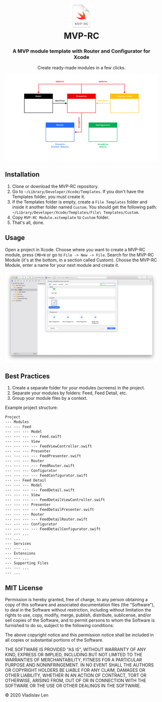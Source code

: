 <h1 align="center">
  <a href="https://github.com/1nd3e/MVP-RC">
    <img width="80" src="https://github.com/1nd3e/MVP-RC/raw/main/logo.png" alt="MVP-RC">
  </a>
  <br>
  MVP-RC
</h1>

<h3 align="center">A MVP module template with Router and Configurator for Xcode</h3>

<p align="center">
  Create ready-made modules in a few clicks.
</p>

![screenshot](https://github.com/1nd3e/MVP-RC/raw/main/cover.png)

## Installation

1. Clone or download the MVP-RC repository.
2. Go to `~/Library/Developer/Xcode/Templates`. If you don't have the Templates folder, you must create it.
3. If the Templates folder is empty, create a `File Templates` folder and inside it another folder named `Custom`. You should get the following path: `~/Library/Developer/Xcode/Templates/File\ Templates/Custom`.
4. Copy `MVP-RC Module.xctemplate` to `Custom` folder.
5. That's all, done.

## Usage

Open a project in Xcode. Choose where you want to create a MVP-RC module, press `CMD+N` or go to `File -> New -> File`. Search for the MVP-RC Module (it's at the bottom, in a section called Custom). Choose the MVP-RC Module, enter a name for your next module and create it.

![screenshot](https://github.com/1nd3e/MVP-RC/raw/main/usage_example.png)

## Best Practices

1. Create a separate folder for your modules (screens) in the project.
2. Separate your modules by folders: Feed, Feed Detail, etc.
3. Group your module files by a context.

Example project structure:
```
Project
--- Modules
--- --- Feed
--- --- --- Model
--- --- --- --- Feed.swift
--- --- --- View
--- --- --- --- FeedViewController.swift
--- --- --- Presenter
--- --- --- --- FeedPresenter.swift
--- --- --- Router
--- --- --- --- FeedRouter.swift
--- --- --- Configurator
--- --- --- --- FeedConfigurator.swift
--- --- Feed Detail
--- --- --- Model
--- --- --- --- FeedDetail.swift
--- --- --- View
--- --- --- --- FeedDetailViewController.swift
--- --- --- Presenter
--- --- --- --- FeedDetailPresenter.swift
--- --- --- Router
--- --- --- --- FeedDetailRouter.swift
--- --- --- Configurator
--- --- --- --- FeedDetailConfigurator.swift
--- --- ...
--- ...
--- Services
--- --- ...
--- Extensions
--- --- ...
--- Supporting Files
--- --- ...
--- ...
```

## MIT License

Permission is hereby granted, free of charge, to any person obtaining a copy of this software and associated documentation files (the "Software"), to deal in the Software without restriction, including without limitation the rights to use, copy, modify, merge, publish, distribute, sublicense, and/or sell copies of the Software, and to permit persons to whom the Software is furnished to do so, subject to the following conditions:

The above copyright notice and this permission notice shall be included in all copies or substantial portions of the Software.

THE SOFTWARE IS PROVIDED "AS IS", WITHOUT WARRANTY OF ANY KIND, EXPRESS OR IMPLIED, INCLUDING BUT NOT LIMITED TO THE WARRANTIES OF MERCHANTABILITY, FITNESS FOR A PARTICULAR PURPOSE AND NONINFRINGEMENT. IN NO EVENT SHALL THE AUTHORS OR COPYRIGHT HOLDERS BE LIABLE FOR ANY CLAIM, DAMAGES OR OTHER LIABILITY, WHETHER IN AN ACTION OF CONTRACT, TORT OR OTHERWISE, ARISING FROM, OUT OF OR IN CONNECTION WITH THE SOFTWARE OR THE USE OR OTHER DEALINGS IN THE SOFTWARE.

© 2020 Vladislav Len
